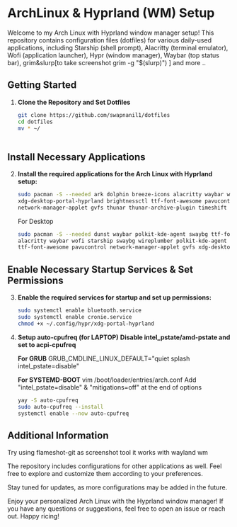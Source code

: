 # ArchLinux & Hyprland (WM) Setup

Welcome to my Arch Linux with Hyprland window manager setup! This repository contains configuration files (dotfiles) for various daily-used applications, including Starship (shell prompt), Alacritty (terminal emulator), Wofi (application launcher), Hypr (window manager), Waybar (top status bar), grim&slurp[to take screenshot grim -g "$(slurp)") ] and more ..

## Getting Started

1. **Clone the Repository and Set Dotfiles**
   ```bash
   git clone https://github.com/swapnanil1/dotfiles  
   cd dotfiles
   mv * ~/
 
## Install Necessary Applications
2. **Install the required applications for the Arch Linux with Hyprland setup:**
   ```bash
   sudo pacman -S --needed ark dolphin breeze-icons alacritty waybar wofi starship swaybg wireplumber polkit-kde-agent \
   xdg-desktop-portal-hyprland brightnessctl ttf-font-awesome pavucontrol bluez bluez-utils blueman \
   network-manager-applet gvfs thunar thunar-archive-plugin timeshift neovim grim slurp
   ```
   For Desktop
   ```bash
   sudo pacman -S --needed dunst waybar polkit-kde-agent swaybg ttf-font-awesome ark dolphin breeze-icons \
   alacritty waybar wofi starship swaybg wireplumber polkit-kde-agent xdg-desktop-portal-hyprland brightnessctl \
   ttf-font-awesome pavucontrol network-manager-applet gvfs xdg-desktop-portal-wlr
   ```
## Enable Necessary Startup Services & Set Permissions
3. **Enable the required services for startup and set up permissions:**
   ```bash
   sudo systemctl enable bluetooth.service
   sudo systemctl enable cronie.service
   chmod +x ~/.config/hypr/xdg-portal-hyprland

4. **Setup auto-cpufreq (for LAPTOP)**
**Disable intel_pstate/amd-pstate and set to acpi-cpufreq**

   **For GRUB** 
   GRUB_CMDLINE_LINUX_DEFAULT="quiet splash intel_pstate=disable"

   **For SYSTEMD-BOOT**
   vim /boot/loader/entries/arch.conf
   Add "intel_pstate=disable" & "mitigations=off" at the end of options 
   ```bash
   yay -S auto-cpufreq
   sudo auto-cpufreq --install
   systemctl enable --now auto-cpufreq 
## Additional Information
Try using flameshot-git as screenshot tool it works with wayland wm

The repository includes configurations for other applications as well. Feel free to explore and customize them according to your preferences.

Stay tuned for updates, as more configurations may be added in the future.

Enjoy your personalized Arch Linux with the Hyprland window manager! If you have any questions or suggestions, feel free to open an issue or reach out. Happy ricing!
